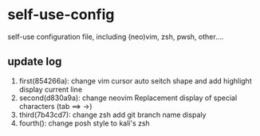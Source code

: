 # self-use-config

self-use configuration file, including (neo)vim, zsh, pwsh, other....

## update log

1. first(854266a): change vim cursor auto seitch shape and add highlight display current line
2. second(d830a9a): change neovim Replacement display of special characters (tab ==> ->)
3. third(7b43cd7): change zsh add git branch name dispaly
4. fourth(): change posh style to kali's zsh
